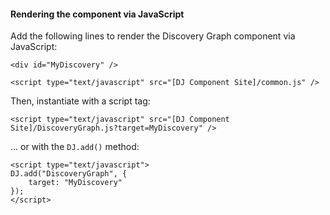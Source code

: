﻿#### Rendering the component via JavaScript

Add the following lines to render the Discovery Graph component via JavaScript:

	<div id="MyDiscovery" />
	
	<script type="text/javascript" src="[DJ Component Site]/common.js" />

Then, instantiate with a script tag:

	<script type="text/javascript" src="[DJ Component Site]/DiscoveryGraph.js?target=MyDiscovery" />

... or with the `DJ.add()` method:

	<script type="text/javascript">
	DJ.add("DiscoveryGraph", {
		target: "MyDiscovery"
	});
	</script>